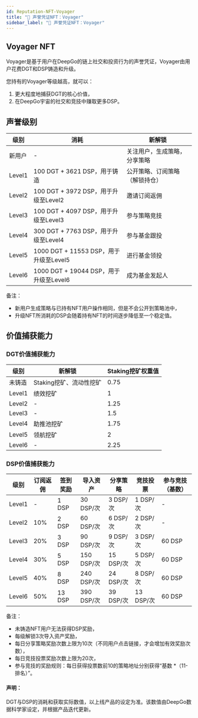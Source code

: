 ```yaml
---
id: Reputation-NFT-Voyager
title: "💠 声誉凭证NFT：Voyager"
sidebar_label: "💠 声誉凭证NFT：Voyager"
---
```


## Voyager NFT
Voyager是基于用户在DeepGo的链上社交和投资行为的声誉凭证，Voyager由用户花费DGT和DSP铸造和升级。

您持有的Voyager等级越高，就可以：
1. 更大程度地捕获DGT的核心价值，
2. 在DeepGo宇宙的社交和竞技中赚取更多DSP。

## 声誉级别
| **级别** | **消耗** | **新解锁** |
| --- | --- | --- |
| 新用户 | - | 关注用户，生成策略，分享策略 |
| Level1 | 100 DGT + 3621 DSP，用于铸造 | 公开策略、订阅策略（解锁持仓） |
| Level2 | 100 DGT + 3972 DSP，用于升级至Level2 | 邀请订阅返佣 |
| Level3 | 100 DGT + 4097 DSP，用于升级至Level3 | 参与策略竞技 |
| Level4 | 300 DGT + 7763 DSP，用于升级至Level4 | 参与基金跟投 |
| Level5 | 1000 DGT + 11553 DSP，用于升级至Level5 | 进行基金领投 |
| Level6 | 1000 DGT + 19044 DSP，用于升级至Level6 | 成为基金发起人 |

备注：
- 新用户生成策略与已持有NFT用户操作相同，但是不会公开到策略池中，
- 升级NFT所消耗的DSP会随着持有NFT的时间逐步降低至一个稳定值。

## 价值捕获能力

### DGT价值捕获能力

| **级别** | **新解锁** | **Staking挖矿权重值** |
| --- | --- | --- |
| 未铸造 |Staking挖矿、流动性挖矿| 0.75 | 
| Level1 |绩效挖矿 | 1 | 
| Level2 | - | 1.25 |
| Level3 | - |1.5 |
| Level4 |助推池挖矿 | 1.75 | 
| Level5 |领航挖矿 | 2 | 
| Level6 | - |2.25 | 

### DSP价值捕获能力
| **级别** | **订阅返佣** | **签到奖励** | **导入资产** | **分享策略** | **竞技投票** | **参与竞技（基数）** |
| --- | --- | --- | --- | --- | --- | --- |
| Level1 |  -  | 1 DSP | 30 DSP/次 | 3 DSP/次 | 1 DSP/ 次 | - |
| Level2 | 10% | 2 DSP | 60 DSP/次 | 6 DSP/次 | 2 DSP/次 | - |
| Level3 | 20% | 3 DSP | 90 DSP/次 | 9 DSP/次 | 3 DSP/次 | 60 DSP |
| Level4 | 30% | 5 DSP | 150 DSP/次 | 15 DSP/次 | 5 DSP/次 | 60 DSP |
| Level5 | 40% | 8 DSP | 240 DSP/次 | 24 DSP/次 | 8 DSP/次 | 60 DSP |
| Level6 | 50% | 13 DSP | 390 DSP/次 | 39 DSP/次 | 13 DSP/次 | 60 DSP |

备注：
- 未铸造NFT用户无法获得DSP奖励，
- 每级解锁3次导入资产奖励，
- 每日分享策略奖励次数上限为10次（不同用户点击链接，才会增加有效奖励次数），
- 每日竞技投票奖励次数上限为20次，
- 参与竞技的奖励规则：每日获得投票数前10的策略地址分别获得“基数 *（11-排名）”。

#### 声明：
DGT与DSP的消耗和获取实际数值，以上线产品的设定为准。该数值由DeepGo数据科学家设定，并根据产品迭代更新。